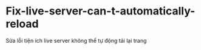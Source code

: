# Fix-live-server-can-t-automatically-reload
Sửa lỗi tiện ích live server không thể tự động tải lại trang
